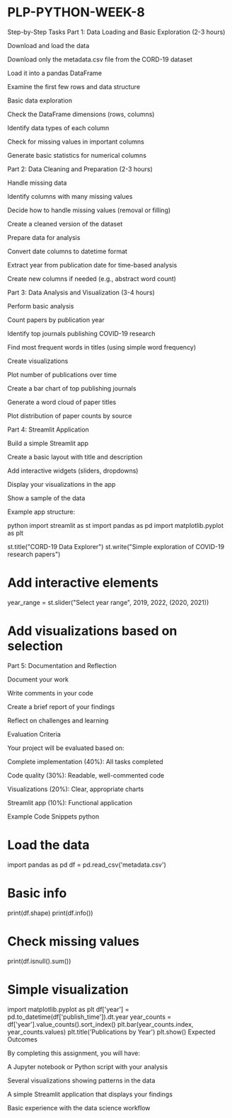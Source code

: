 # PLP-PYTHON-WEEK-8

Step-by-Step Tasks
Part 1: Data Loading and Basic Exploration (2-3 hours)

Download and load the data

Download only the metadata.csv file from the CORD-19 dataset

Load it into a pandas DataFrame

Examine the first few rows and data structure

Basic data exploration

Check the DataFrame dimensions (rows, columns)

Identify data types of each column

Check for missing values in important columns

Generate basic statistics for numerical columns

Part 2: Data Cleaning and Preparation (2-3 hours)

Handle missing data

Identify columns with many missing values

Decide how to handle missing values (removal or filling)

Create a cleaned version of the dataset

Prepare data for analysis

Convert date columns to datetime format

Extract year from publication date for time-based analysis

Create new columns if needed (e.g., abstract word count)

Part 3: Data Analysis and Visualization (3-4 hours)

Perform basic analysis

Count papers by publication year

Identify top journals publishing COVID-19 research

Find most frequent words in titles (using simple word frequency)

Create visualizations

Plot number of publications over time

Create a bar chart of top publishing journals

Generate a word cloud of paper titles

Plot distribution of paper counts by source

Part 4: Streamlit Application 

Build a simple Streamlit app

Create a basic layout with title and description

Add interactive widgets (sliders, dropdowns)

Display your visualizations in the app

Show a sample of the data

Example app structure:

python
import streamlit as st
import pandas as pd
import matplotlib.pyplot as plt

st.title("CORD-19 Data Explorer")
st.write("Simple exploration of COVID-19 research papers")

# Add interactive elements
year_range = st.slider("Select year range", 2019, 2022, (2020, 2021))
# Add visualizations based on selection
Part 5: Documentation and Reflection

Document your work

Write comments in your code

Create a brief report of your findings

Reflect on challenges and learning

Evaluation Criteria

Your project will be evaluated based on:

Complete implementation (40%): All tasks completed

Code quality (30%): Readable, well-commented code

Visualizations (20%): Clear, appropriate charts

Streamlit app (10%): Functional application

Example Code Snippets
python
# Load the data
import pandas as pd
df = pd.read_csv('metadata.csv')

# Basic info
print(df.shape)
print(df.info())

# Check missing values
print(df.isnull().sum())

# Simple visualization
import matplotlib.pyplot as plt
df['year'] = pd.to_datetime(df['publish_time']).dt.year
year_counts = df['year'].value_counts().sort_index()
plt.bar(year_counts.index, year_counts.values)
plt.title('Publications by Year')
plt.show()
Expected Outcomes

By completing this assignment, you will have:

A Jupyter notebook or Python script with your analysis

Several visualizations showing patterns in the data

A simple Streamlit application that displays your findings

Basic experience with the data science workflow
